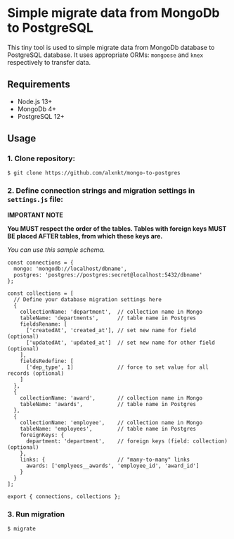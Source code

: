 # Simple migrate data from MongoDb to PostgreSQL

This tiny tool is used to simple migrate data from MongoDb database
to PostgreSQL database. It uses appropriate ORMs: `mongoose` and 
`knex` respectively to transfer data.

## Requirements
* Node.js 13+
* MongoDb 4+
* PostgreSQL 12+

## Usage

### 1. Clone repository:

`$ git clone https://github.com/alxnkt/mongo-to-postgres`

### 2. Define connection strings and migration settings in `settings.js` file:

**IMPORTANT NOTE**

**You MUST respect the order of the tables. Tables with foreign keys MUST BE placed AFTER tables, from which these keys are.**

*You can use this sample schema.*

```
const connections = {
  mongo: 'mongodb://localhost/dbname',
  postgres: 'postgres://postgres:secret@localhost:5432/dbname'
};

const collections = [
  // Define your database migration settings here
  {
    collectionName: 'department',  // collection name in Mongo
    tableName: 'departments',      // table name in Postgres
    fieldsRename: [
      ['createdAt', 'created_at'], // set new name for field (optional)
      ['updatedAt', 'updated_at']  // set new name for other field (optional)
    ],
    fieldsRedefine: [
      ['dep_type', 1]              // force to set value for all records (optional)
    ]
  },
  {
    collectionName: 'award',       // collection name in Mongo
    tableName: 'awards',           // table name in Postgres
  },
  {
    collectionName: 'employee',    // collection name in Mongo
    tableName: 'employees',        // table name in Postgres
    foreignKeys: {
      department: 'department',    // foreign keys (field: collection) (optional)
    },
    links: {                       // "many-to-many" links
      awards: ['emplyees__awards', 'employee_id', 'award_id']
    }
  }
];

export { connections, collections };
```

### 3. Run migration

`$ migrate`